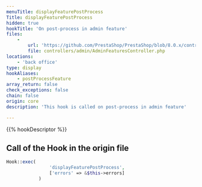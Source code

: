 ```yaml
---
menuTitle: displayFeaturePostProcess
Title: displayFeaturePostProcess
hidden: true
hookTitle: 'On post-process in admin feature'
files:
    -
        url: 'https://github.com/PrestaShop/PrestaShop/blob/8.0.x/controllers/admin/AdminFeaturesController.php'
        file: controllers/admin/AdminFeaturesController.php
locations:
    - 'back office'
type: display
hookAliases:
    - postProcessFeature
array_return: false
check_exceptions: false
chain: false
origin: core
description: 'This hook is called on post-process in admin feature'

---
```


{{% hookDescriptor %}}

## Call of the Hook in the origin file

```php
Hook::exec(
                'displayFeaturePostProcess',
                ['errors' => &$this->errors]
            )
```
